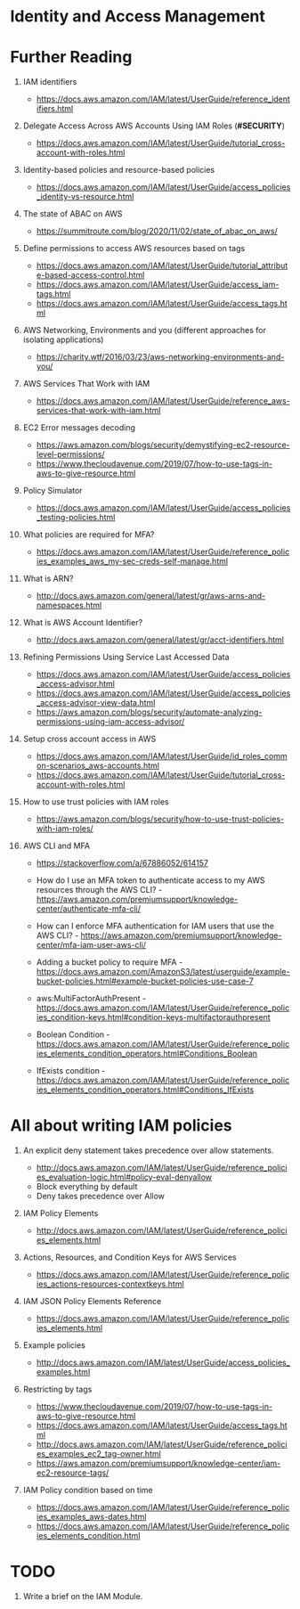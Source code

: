 # Identity and Access Management

# Further Reading

1. IAM identifiers
	- https://docs.aws.amazon.com/IAM/latest/UserGuide/reference_identifiers.html

1. Delegate Access Across AWS Accounts Using IAM Roles (**#SECURITY**)
	- https://docs.aws.amazon.com/IAM/latest/UserGuide/tutorial_cross-account-with-roles.html

1. Identity-based policies and resource-based policies
    - https://docs.aws.amazon.com/IAM/latest/UserGuide/access_policies_identity-vs-resource.html

1. The state of ABAC on AWS
	- https://summitroute.com/blog/2020/11/02/state_of_abac_on_aws/

1. Define permissions to access AWS resources based on tags
	- https://docs.aws.amazon.com/IAM/latest/UserGuide/tutorial_attribute-based-access-control.html
	- https://docs.aws.amazon.com/IAM/latest/UserGuide/access_iam-tags.html
	- https://docs.aws.amazon.com/IAM/latest/UserGuide/access_tags.html

1. AWS Networking, Environments and you (different approaches for isolating applications)
	- https://charity.wtf/2016/03/23/aws-networking-environments-and-you/

1. AWS Services That Work with IAM
	- https://docs.aws.amazon.com/IAM/latest/UserGuide/reference_aws-services-that-work-with-iam.html

1. EC2 Error messages decoding
	- https://aws.amazon.com/blogs/security/demystifying-ec2-resource-level-permissions/
	- https://www.thecloudavenue.com/2019/07/how-to-use-tags-in-aws-to-give-resource.html

1. Policy Simulator
	- https://docs.aws.amazon.com/IAM/latest/UserGuide/access_policies_testing-policies.html

1. What policies are required for MFA?
	- https://docs.aws.amazon.com/IAM/latest/UserGuide/reference_policies_examples_aws_my-sec-creds-self-manage.html

1. What is ARN?
	- http://docs.aws.amazon.com/general/latest/gr/aws-arns-and-namespaces.html

1. What is AWS Account Identifier?
	- http://docs.aws.amazon.com/general/latest/gr/acct-identifiers.html

1. Refining Permissions Using Service Last Accessed Data
	- https://docs.aws.amazon.com/IAM/latest/UserGuide/access_policies_access-advisor.html
	- https://docs.aws.amazon.com/IAM/latest/UserGuide/access_policies_access-advisor-view-data.html
	- https://aws.amazon.com/blogs/security/automate-analyzing-permissions-using-iam-access-advisor/

1. Setup cross account access in AWS
	- https://docs.aws.amazon.com/IAM/latest/UserGuide/id_roles_common-scenarios_aws-accounts.html
	- https://docs.aws.amazon.com/IAM/latest/UserGuide/tutorial_cross-account-with-roles.html

1. How to use trust policies with IAM roles
	- https://aws.amazon.com/blogs/security/how-to-use-trust-policies-with-iam-roles/

1. AWS CLI and MFA

	- https://stackoverflow.com/a/67886052/614157
	- How do I use an MFA token to authenticate access to my AWS resources through the AWS CLI? - https://aws.amazon.com/premiumsupport/knowledge-center/authenticate-mfa-cli/
	- How can I enforce MFA authentication for IAM users that use the AWS CLI? - https://aws.amazon.com/premiumsupport/knowledge-center/mfa-iam-user-aws-cli/
	- Adding a bucket policy to require MFA - https://docs.aws.amazon.com/AmazonS3/latest/userguide/example-bucket-policies.html#example-bucket-policies-use-case-7

	- aws:MultiFactorAuthPresent - https://docs.aws.amazon.com/IAM/latest/UserGuide/reference_policies_condition-keys.html#condition-keys-multifactorauthpresent
	- Boolean Condition - https://docs.aws.amazon.com/IAM/latest/UserGuide/reference_policies_elements_condition_operators.html#Conditions_Boolean
	- IfExists condition - https://docs.aws.amazon.com/IAM/latest/UserGuide/reference_policies_elements_condition_operators.html#Conditions_IfExists

# All about writing IAM policies

1. An explicit deny statement takes precedence over allow statements.
	- http://docs.aws.amazon.com/IAM/latest/UserGuide/reference_policies_evaluation-logic.html#policy-eval-denyallow
	- Block everything by default
	- Deny takes precedence over Allow

1. IAM Policy Elements
	- http://docs.aws.amazon.com/IAM/latest/UserGuide/reference_policies_elements.html

1. Actions, Resources, and Condition Keys for AWS Services
	- https://docs.aws.amazon.com/IAM/latest/UserGuide/reference_policies_actions-resources-contextkeys.html

1. IAM JSON Policy Elements Reference
	- https://docs.aws.amazon.com/IAM/latest/UserGuide/reference_policies_elements.html

1. Example policies
	- http://docs.aws.amazon.com/IAM/latest/UserGuide/access_policies_examples.html

1. Restricting by tags
	- https://www.thecloudavenue.com/2019/07/how-to-use-tags-in-aws-to-give-resource.html
	- https://docs.aws.amazon.com/IAM/latest/UserGuide/access_tags.html
	- http://docs.aws.amazon.com/IAM/latest/UserGuide/reference_policies_examples_ec2_tag-owner.html
	- https://aws.amazon.com/premiumsupport/knowledge-center/iam-ec2-resource-tags/

1. IAM Policy condition based on time
	- https://docs.aws.amazon.com/IAM/latest/UserGuide/reference_policies_examples_aws-dates.html
	- https://docs.aws.amazon.com/IAM/latest/UserGuide/reference_policies_elements_condition.html

# TODO

1. Write a brief on the IAM Module.